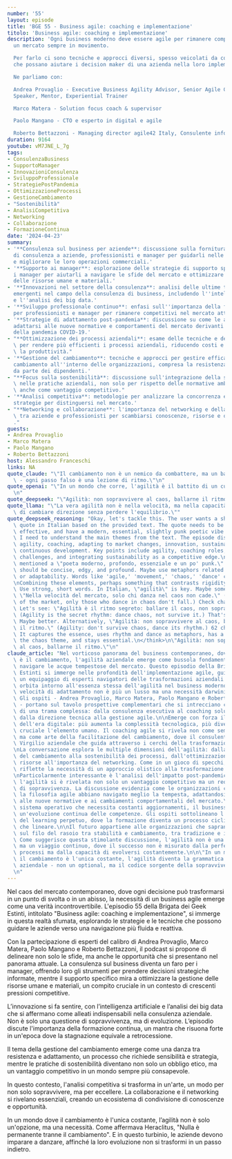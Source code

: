 ```yaml
---
number: '55'
layout: episode
title: 'BGE 55 - Business agile: coaching e implementazione'
titolo: 'Business agile: coaching e implementazione'
description: 'Ogni business moderno deve essere agile per rimanere competitivo in
  un mercato sempre in movimento.

  Per farlo ci sono tecniche e approcci diversi, spesso veicolati da coach e mentor
  che possano aiutare i decision maker di una azienda nella loro implementazione.

  Ne parliamo con:

  Andrea Provaglio - Executive Business Agility Advisor, Senior Agile Coach, Keynote
  Speaker, Mentor, Experiential Trainer

  Marco Matera - Solution focus coach & supervisor

  Paolo Mangano - CTO e esperto in digital e agile

  Roberto Bettazzoni - Managing director agile42 Italy, Consulente informatico'
duration: 9164
youtube: vM7JNE_L_7g
tags:
- ConsulenzaBusiness
- SupportoManager
- InnovazioniConsulenza
- SviluppoProfessionale
- StrategiePostPandemia
- OttimizzazioneProcessi
- GestioneCambiamento
- "Sostenibilità"
- AnalisiCompetitiva
- Networking
- Collaborazione
- FormazioneContinua
date: '2024-04-23'
summary:
- '**Consulenza sul business per aziende**: discussione sulla fornitura di servizi
  di consulenza a aziende, professionisti e manager per guidarli nelle decisioni strategiche
  e migliorare le loro operazioni commerciali.'
- '**Supporto ai manager**: esplorazione delle strategie di supporto specifico per
  i manager per aiutarli a navigare le sfide del mercato e ottimizzare la gestione
  delle risorse umane e materiali.'
- '**Innovazioni nel settore della consulenza**: analisi delle ultime tendenze e tecnologie
  emergenti nel campo della consulenza di business, includendo l''intelligenza artificiale
  e l''analisi dei big data.'
- '**Sviluppo professionale continuo**: enfasi sull''importanza della formazione continua
  per professionisti e manager per rimanere competitivi nel mercato attuale.'
- '**Strategie di adattamento post-pandemia**: discussione su come le aziende possono
  adattarsi alle nuove normative e comportamenti del mercato derivanti dall''impatto
  della pandemia COVID-19.'
- "**Ottimizzazione dei processi aziendali**: esame delle tecniche e delle strategie\
  \ per rendere più efficienti i processi aziendali, riducendo costi e incrementando\
  \ la produttività."
- '**Gestione del cambiamento**: tecniche e approcci per gestire efficacemente il
  cambiamento all''interno delle organizzazioni, compresa la resistenza al cambiamento
  da parte dei dipendenti.'
- "**Focus sulla sostenibilità**: discussione sull'integrazione della sostenibilità\
  \ nelle pratiche aziendali, non solo per rispetto delle normative ambientali, ma\
  \ anche come vantaggio competitivo."
- '**Analisi competitiva**: metodologie per analizzare la concorrenza e sviluppare
  strategie per distinguersi nel mercato.'
- "**Networking e collaborazione**: l'importanza del networking e della collaborazione\
  \ tra aziende e professionisti per scambiarsi conoscenze, risorse e opportunità\
  ."
guests:
- Andrea Provaglio
- Marco Matera
- Paolo Mangano
- Roberto Bettazzoni
host: Alessandro Franceschi
links: NA
quote_claude: "\"Il cambiamento non è un nemico da combattere, ma un ballo da imparare\
  \ - ogni passo falso è una lezione di ritmo.\"\n"
quote_openai: "\"In un mondo che corre, l'agilità è il battito di un cuore imprenditoriale.\"\
  \n"
quote_deepseek: "\"Agilità: non sopravvivere al caos, ballarne il ritmo.\"\n"
quote_llama: "\"La vera agilità non è nella velocità, ma nella capacità\
  \ di cambiare direzione senza perdere l'equilibrio.\""
quote_deepseek_reasoning: "Okay, let's tackle this. The user wants a short, impactful\
  \ quote in Italian based on the provided text. The quote needs to be memorable,\
  \ effective, and have a modern, essential, slightly punk poetic vibe.\n\nFirst,\
  \ I need to understand the main themes from the text. The episode discusses business\
  \ agility, coaching, adapting to market changes, innovation, sustainability, and\
  \ continuous development. Key points include agility, coaching roles, navigating\
  \ challenges, and integrating sustainability as a competitive edge.\n\nThe user\
  \ mentioned a \"poeta moderno, profondo, essenziale e un po' punk.\" So the quote\
  \ should be concise, edgy, and profound. Maybe use metaphors related to movement\
  \ or adaptability. Words like 'agile,' 'movement,' 'chaos,' 'dance' come to mind.\n\
  \nCombining these elements, perhaps something that contrasts rigidity with adaptability.\
  \ Use strong, short words. In Italian, \"agilità\" is key. Maybe something like\
  \ \"Nella velocità del mercato, solo chi danza nel caos non cade.\" (In the speed\
  \ of the market, only those who dance in chaos don't fall.) Check character count.\
  \ Let's see: \"Agilità è il ritmo segreto: ballare il caos, non sopravvivergli.\"\
  \ (Agility is the secret rhythm: dance chaos, not survive it.) That's 71 characters.\
  \ Maybe better. Alternatively, \"Agilità: non sopravvivere al caos, ballarne\
  \ il ritmo.\" (Agility: don't survive chaos, dance its rhythm.) 62 characters. Good.\
  \ It captures the essence, uses rhythm and dance as metaphors, has a punk edge with\
  \ the chaos theme, and stays essential.\n</think>\n\"Agilità: non sopravvivere\
  \ al caos, ballarne il ritmo.\"\n"
claude_article: "Nel vorticoso panorama del business contemporaneo, dove l'unica costante\
  \ è il cambiamento, l'agilità aziendale emerge come bussola fondamentale per\
  \ navigare le acque tempestose del mercato. Questo episodio della Brigata dei Geek\
  \ Estinti si immerge nelle profondità dell'implementazione agile, guidati da\
  \ un equipaggio di esperti navigatori delle trasformazioni aziendali.\n\nLa discussione\
  \ orbita intorno all'essenza stessa dell'agilità nel business moderno, dove la\
  \ velocità di adattamento non è più un lusso ma una necessità darwiniana.\
  \ Gli ospiti - Andrea Provaglio, Marco Matera, Paolo Mangano e Roberto Bettazzoni\
  \ - portano sul tavolo prospettive complementari che si intrecciano come i fili\
  \ di una trama complessa: dalla consulenza esecutiva al coaching solution-focused,\
  \ dalla direzione tecnica alla gestione agile.\n\nEmerge con forza il paradosso\
  \ dell'era digitale: più aumenta la complessità tecnologica, più diventa\
  \ cruciale l'elemento umano. Il coaching agile si rivela non come semplice metodologia,\
  \ ma come arte della facilitazione del cambiamento, dove il consulente diventa un\
  \ Virgilio aziendale che guida attraverso i cerchi della trasformazione organizzativa.\n\
  \nLa conversazione esplora le multiple dimensioni dell'agilità: dalla gestione\
  \ del cambiamento alla sostenibilità dei processi, dall'ottimizzazione delle\
  \ risorse all'importanza del networking. Come in un gioco di specchi, ogni aspetto\
  \ riflette la necessità di un approccio olistico alla trasformazione aziendale.\n\
  \nParticolarmente interessante è l'analisi dell'impatto post-pandemico, dove\
  \ l'agilità si è rivelata non solo un vantaggio competitivo ma un requisito\
  \ di sopravvivenza. La discussione evidenzia come le organizzazioni che hanno abbracciato\
  \ la filosofia agile abbiano navigato meglio la tempesta, adattandosi più rapidamente\
  \ alle nuove normative e ai cambiamenti comportamentali del mercato.\n\nCome un\
  \ sistema operativo che necessita costanti aggiornamenti, il business moderno richiede\
  \ un'evoluzione continua delle competenze. Gli ospiti sottolineano l'importanza\
  \ del learning perpetuo, dove la formazione diventa un processo ciclico piuttosto\
  \ che lineare.\n\nIl futuro appartiene alle organizzazioni che sapranno danzare\
  \ sul filo del rasoio tra stabilità e cambiamento, tra tradizione e innovazione.\
  \ Come suggerisce questa stimolante discussione, l'agilità non è una destinazione\
  \ ma un viaggio continuo, dove il successo non è misurato dalla perfezione dei\
  \ processi ma dalla capacità di evolversi costantemente.\n\n\"In un mondo dove\
  \ il cambiamento è l'unica costante, l'agilità diventa la grammatica del successo\
  \ aziendale - non un optional, ma il codice sorgente della sopravvivenza evolutiva.\"\
  \n"
---
```

Nel caos del mercato contemporaneo, dove ogni decisione può trasformarsi in un punto di svolta o in un abisso, la necessità di un business agile emerge come una verità incontrovertibile. L'episodio 55 della Brigata dei Geek Estinti, intitolato "Business agile: coaching e implementazione", si immerge in questa realtà sfumata, esplorando le strategie e le tecniche che possono guidare le aziende verso una navigazione più fluida e reattiva.

Con la partecipazione di esperti del calibro di Andrea Provaglio, Marco Matera, Paolo Mangano e Roberto Bettazzoni, il podcast si propone di delineare non solo le sfide, ma anche le opportunità che si presentano nel panorama attuale. La consulenza sul business diventa un faro per i manager, offrendo loro gli strumenti per prendere decisioni strategiche informate, mentre il supporto specifico mira a ottimizzare la gestione delle risorse umane e materiali, un compito cruciale in un contesto di crescenti pressioni competitive.

L’innovazione si fa sentire, con l’intelligenza artificiale e l’analisi dei big data che si affermano come alleati indispensabili nella consulenza aziendale. Non è solo una questione di sopravvivenza, ma di evoluzione. L’episodio discute l'importanza della formazione continua, un mantra che risuona forte in un'epoca dove la stagnazione equivale a retrocessione.

Il tema della gestione del cambiamento emerge come una danza tra resistenza e adattamento, un processo che richiede sensibilità e strategia, mentre le pratiche di sostenibilità diventano non solo un obbligo etico, ma un vantaggio competitivo in un mondo sempre più consapevole.

In questo contesto, l'analisi competitiva si trasforma in un'arte, un modo per non solo sopravvivere, ma per eccellere. La collaborazione e il networking si rivelano essenziali, creando un ecosistema di condivisione di conoscenze e opportunità.

In un mondo dove il cambiamento è l'unica costante, l’agilità non è solo un'opzione, ma una necessità. Come affermava Heraclitus, "Nulla è permanente tranne il cambiamento". E in questo turbinio, le aziende devono imparare a danzare, affinché la loro evoluzione non si trasformi in un passo indietro.
